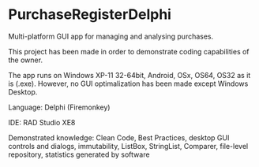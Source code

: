 # PurchaseRegisterDelphi
<p>Multi-platform GUI app for managing and analysing purchases.</p>
<p>This project has been made in order to demonstrate coding capabilities of the owner.</p>
<p>The app runs on Windows XP-11 32-64bit, Android, OSx, OS64, OS32 as it is (.exe).
However, no GUI optimalization has been made except Windows Desktop.</p>
<p>Language: Delphi (Firemonkey)</p>
<p>IDE: RAD Studio XE8</p>
<p>Demonstrated knowledge: Clean Code, Best Practices, desktop GUI controls and dialogs, immutability, ListBox, StringList, Comparer, file-level repository, statistics generated by software</p>
